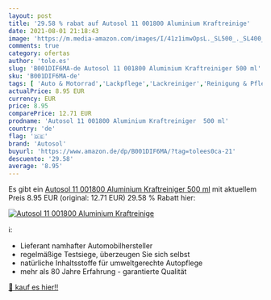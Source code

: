 ```yaml
---
layout: post
title: '29.58 % rabat auf Autosol 11 001800 Aluminium Kraftreinige'
date: 2021-08-01 21:18:43
image: 'https://m.media-amazon.com/images/I/41z1imwOpsL._SL500_._SL400_.jpg'
comments: true
category: ofertas
author: 'tole.es'
slug: 'B001DIF6MA-de Autosol 11 001800 Aluminium Kraftreiniger 500 ml'
sku: 'B001DIF6MA-de'
tags: [ 'Auto & Motorrad','Lackpflege','Lackreiniger','Reinigung & Pflege','autosol', ]
actualPrice: 8.95 EUR
currency: EUR
price: 8.95
comparePrice: 12.71 EUR
prodname: 'Autosol 11 001800 Aluminium Kraftreiniger  500 ml'
country: 'de'
flag: '🇩🇪'
brand: 'Autosol'
buyurl: 'https://www.amazon.de/dp/B001DIF6MA/?tag=tolees0ca-21'
descuento: '29.58'
average: '8.95'
---
```


Es gibt ein [Autosol 11 001800 Aluminium Kraftreiniger  500 ml](https://www.amazon.de/dp/B001DIF6MA/?tag=tolees0ca-21) mit aktuellem Preis 8.95 EUR (original: 12.71 EUR) 29.58 % Rabatt hier:

[![Autosol 11 001800 Aluminium Kraftreinige](https://m.media-amazon.com/images/I/41z1imwOpsL._SL500_._SL400_.jpg)](https://www.amazon.de/dp/B001DIF6MA/?tag=tolees0ca-21)

ℹ️:

- Lieferant namhafter Automobilhersteller
- regelmäßige Testsiege, überzeugen Sie sich selbst
- natürliche Inhaltsstoffe für umweltgerechte Autopflege
- mehr als 80 Jahre Erfahrung - garantierte Qualität

[🛒 kauf es hier!!](https://www.amazon.de/dp/B001DIF6MA/?tag=tolees0ca-21)
